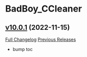 # BadBoy_CCleaner

## [v10.0.1](https://github.com/funkydude/BadBoy_CCleaner/tree/v10.0.1) (2022-11-15)
[Full Changelog](https://github.com/funkydude/BadBoy_CCleaner/compare/v10.0.0...v10.0.1) [Previous Releases](https://github.com/funkydude/BadBoy_CCleaner/releases)

- bump toc  
